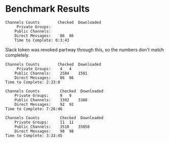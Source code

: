 # Benchmark Results

```
Channels Counts		   Checked  Downloaded
	 Private Groups:		
	Public Channels:		
	Direct Messages:	86	86
	Time to Complete: 0:3:43
```

Slack token was revoked partway through this, so the numbers don't match completely.
```
Channels Counts		   Checked  Downloaded
	 Private Groups:	4	4
	Public Channels:	2584	1581
	Direct Messages:	86	86
Time to Complete: 2:33:0
```

```
Channels Counts			Checked  Downloaded
	Private Groups:		9	9
	Public Channels:	3392	3388
	Direct Messages:	92	92
Time to Complete: 7:26:46
```

```
Channels Counts			Checked  Downloaded
	Private Groups:		11	11
	Public Channels:	3510	35058
	Direct Messages:	98	98
Time to Complete: 3:33:45
```

